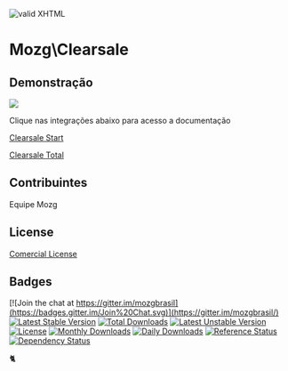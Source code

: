 [checkmark]: https://raw.githubusercontent.com/mozgbrasil/mozgbrasil.github.io/master/assets/images/logos/logo_32_32.png "MOZG"
![valid XHTML][checkmark]

[clearsale-start]: /README_ClearsaleStart.md
[clearsale-total]: /README_ClearsaleTotal.md

# Mozg\Clearsale

## Demonstração

<a href="http://mozg.com.br/assets/images/docs/2017-02-06-magento-clearsale.pdf" target="_blank"><img src="http://mozg.com.br/assets/images/docs/2017-02-06-magento-clearsale.gif" /></a>

Clique nas integrações abaixo para acesso a documentação

[Clearsale Start][clearsale-start]

[Clearsale Total][clearsale-total]

## Contribuintes

Equipe Mozg

## License

[Comercial License](LICENSE.txt)

## Badges

[![Join the chat at https://gitter.im/mozgbrasil](https://badges.gitter.im/Join%20Chat.svg)](https://gitter.im/mozgbrasil/)
[![Latest Stable Version](https://poser.pugx.org/mozgbrasil/magento-clearsale-php56/v/stable)](https://packagist.org/packages/mozgbrasil/magento-clearsale-php56)
[![Total Downloads](https://poser.pugx.org/mozgbrasil/magento-clearsale-php56/downloads)](https://packagist.org/packages/mozgbrasil/magento-clearsale-php56)
[![Latest Unstable Version](https://poser.pugx.org/mozgbrasil/magento-clearsale-php56/v/unstable)](https://packagist.org/packages/mozgbrasil/magento-clearsale-php56)
[![License](https://poser.pugx.org/mozgbrasil/magento-clearsale-php56/license)](https://packagist.org/packages/mozgbrasil/magento-clearsale-php56)
[![Monthly Downloads](https://poser.pugx.org/mozgbrasil/magento-clearsale-php56/d/monthly)](https://packagist.org/packages/mozgbrasil/magento-clearsale-php56)
[![Daily Downloads](https://poser.pugx.org/mozgbrasil/magento-clearsale-php56/d/daily)](https://packagist.org/packages/mozgbrasil/magento-clearsale-php56)
[![Reference Status](https://www.versioneye.com/php/mozgbrasil:magento-clearsale-php56/reference_badge.svg?style=flat-square)](https://www.versioneye.com/php/mozgbrasil:magento-clearsale-php56/references)
[![Dependency Status](https://www.versioneye.com/php/mozgbrasil:magento-clearsale-php56/1.0.0/badge?style=flat-square)](https://www.versioneye.com/php/mozgbrasil:magento-clearsale-php56/1.0.0)

:cat2:
